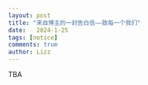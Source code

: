 ```yaml
---
layout: post
title: "来自博主的一封告白信——致每一个我们"
date:   2024-1-25
tags: [notice]
comments: true
author: Lizz
---
```

TBA
